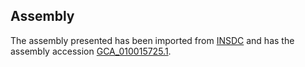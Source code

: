 
Assembly
--------

The assembly presented has been imported from 
[INSDC](http://www.insdc.org) and has the assembly accession
[GCA\_010015725.1](http://www.ebi.ac.uk/ena/data/view/GCA_010015725.1).

